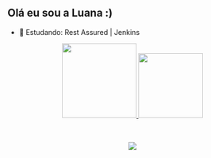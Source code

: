 ## Olá eu sou a Luana :)

- 🌱 Estudando: Rest Assured | Jenkins

<div align="center">
  <a href="https://github.com/luanadepaulla">
  <img height="150em" src="https://github-readme-stats.vercel.app/api?username=luanadepaulla&show_icons=true&theme=dracula&include_all_commits=true&count_private=true"/>
  <img height="130em" src="https://github-readme-stats.vercel.app/api/top-langs/?username=luanadepaulla&layout=compact&langs_count=7&theme=dracula"/>
<div style="display: inline_block"><br>
  
    

</div>
  
  ##
 
<div> 
 
  <a href="https://www.linkedin.com/in/luana-de-paula-332839148/" target="_blank"><img src="https://img.shields.io/badge/-LinkedIn-%230077B5?style=for-the-badge&logo=linkedin&logoColor=white" target="_blank"></a> 
 
   
</div>
